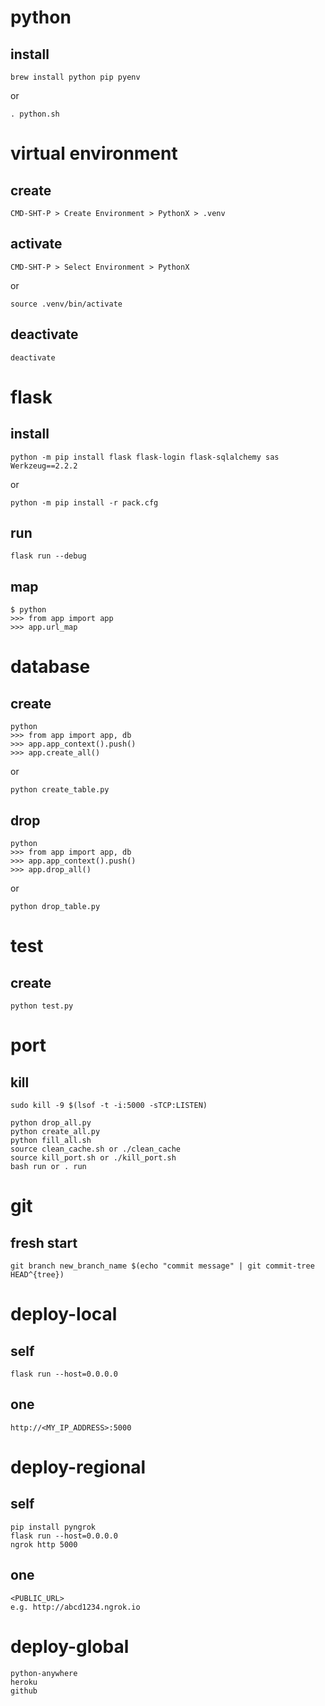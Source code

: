 # python
## install
```
brew install python pip pyenv
```
or
```
. python.sh
```

# virtual environment
## create
```
CMD-SHT-P > Create Environment > PythonX > .venv
```
## activate
```
CMD-SHT-P > Select Environment > PythonX
```
or
```
source .venv/bin/activate
```
## deactivate
```
deactivate
```

# flask
## install
```
python -m pip install flask flask-login flask-sqlalchemy sas Werkzeug==2.2.2
```
or
```
python -m pip install -r pack.cfg
```
## run
```
flask run --debug
```
## map
```
$ python
>>> from app import app
>>> app.url_map
```

# database
## create
```
python
>>> from app import app, db
>>> app.app_context().push()
>>> app.create_all()
```
or
```
python create_table.py
```
## drop
```
python
>>> from app import app, db
>>> app.app_context().push()
>>> app.drop_all()
```
or
```
python drop_table.py
```

# test
## create
```
python test.py
```

# port
## kill
```
sudo kill -9 $(lsof -t -i:5000 -sTCP:LISTEN)
```

```
python drop_all.py
python create_all.py
python fill_all.sh
source clean_cache.sh or ./clean_cache
source kill_port.sh or ./kill_port.sh
bash run or . run
```

# git
## fresh start
```
git branch new_branch_name $(echo "commit message" | git commit-tree HEAD^{tree})
```

# deploy-local
## self
```
flask run --host=0.0.0.0
```
## one
```
http://<MY_IP_ADDRESS>:5000
```

# deploy-regional
## self
```
pip install pyngrok
flask run --host=0.0.0.0
ngrok http 5000
```
## one
```
<PUBLIC_URL>
e.g. http://abcd1234.ngrok.io
```

# deploy-global
```
python-anywhere
heroku
github
```
